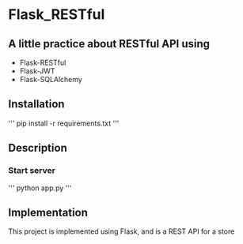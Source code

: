# Flask_RESTful

## A little practice about RESTful API using 
* Flask-RESTful
* Flask-JWT
* Flask-SQLAlchemy

## Installation
'''
pip install -r requirements.txt
'''

## Description 
### Start server
'''
python app.py
'''

## Implementation
This project is implemented using Flask, and is a REST API for a store 

